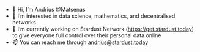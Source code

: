 - 👋 Hi, I’m Andrius @Matsenas
- 👀 I’m interested in data science, mathematics, and decentralised networks
- 🌱 I’m currently working on Stardust Network (https://get.stardust.today) to give everyone full control over their personal data online
- 📫 You can reach me through andrius@stardust.today

<!---
Matsenas/Matsenas is a ✨ special ✨ repository because its `README.md` (this file) appears on your GitHub profile.
You can click the Preview link to take a look at your changes.
--->
